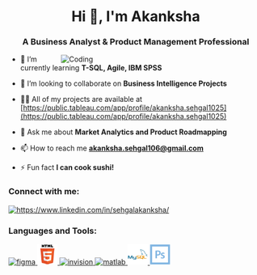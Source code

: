 <h1 align="center">Hi 👋, I'm Akanksha</h1>
<h3 align="center">A Business Analyst & Product Management Professional</h3>
<img align="right" alt="Coding" width="400" src="https://www.congruentsoft.com/images/bi/bi-dashboard.gif">



- 🌱 I’m currently learning **T-SQL, Agile, IBM SPSS**

- 👯 I’m looking to collaborate on **Business Intelligence Projects**

- 👨‍💻 All of my projects are available at [https://public.tableau.com/app/profile/akanksha.sehgal1025](https://public.tableau.com/app/profile/akanksha.sehgal1025)

- 💬 Ask me about **Market Analytics and Product Roadmapping**

- 📫 How to reach me **akanksha.sehgal106@gmail.com**

- ⚡ Fun fact **I can cook sushi!**

<h3 align="left">Connect with me:</h3>
<p align="left">
<a href="https://linkedin.com/in/https://www.linkedin.com/in/sehgalakanksha/" target="blank"><img align="center" src="https://raw.githubusercontent.com/rahuldkjain/github-profile-readme-generator/master/src/images/icons/Social/linked-in-alt.svg" alt="https://www.linkedin.com/in/sehgalakanksha/" height="30" width="40" /></a>
</p>

<h3 align="left">Languages and Tools:</h3>
<p align="left"> <a href="https://www.figma.com/" target="_blank" rel="noreferrer"> <img src="https://www.vectorlogo.zone/logos/figma/figma-icon.svg" alt="figma" width="40" height="40"/> </a> <a href="https://www.w3.org/html/" target="_blank" rel="noreferrer"> <img src="https://raw.githubusercontent.com/devicons/devicon/master/icons/html5/html5-original-wordmark.svg" alt="html5" width="40" height="40"/> </a> <a href="https://www.invisionapp.com/" target="_blank" rel="noreferrer"> <img src="https://www.vectorlogo.zone/logos/invisionapp/invisionapp-icon.svg" alt="invision" width="40" height="40"/> </a> <a href="https://www.mathworks.com/" target="_blank" rel="noreferrer"> <img src="https://upload.wikimedia.org/wikipedia/commons/2/21/Matlab_Logo.png" alt="matlab" width="40" height="40"/> </a> <a href="https://www.mysql.com/" target="_blank" rel="noreferrer"> <img src="https://raw.githubusercontent.com/devicons/devicon/master/icons/mysql/mysql-original-wordmark.svg" alt="mysql" width="40" height="40"/> </a> <a href="https://www.photoshop.com/en" target="_blank" rel="noreferrer"> <img src="https://raw.githubusercontent.com/devicons/devicon/master/icons/photoshop/photoshop-line.svg" alt="photoshop" width="40" height="40"/> </a> </p>
